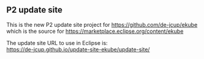 ## P2 update site

This is the new P2 update site project for https://github.com/de-jcup/ekube which is the source for https://marketplace.eclipse.org/content/ekube


The update site URL to use in Eclipse is:  
https://de-jcup.github.io/update-site-ekube/update-site/
